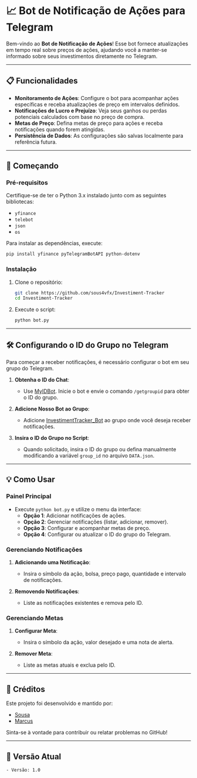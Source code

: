 
# 📈 Bot de Notificação de Ações para Telegram

Bem-vindo ao **Bot de Notificação de Ações**! Esse bot fornece atualizações em tempo real sobre preços de ações, ajudando você a manter-se informado sobre seus investimentos diretamente no Telegram.

---

## 📋 Funcionalidades
- **Monitoramento de Ações**: Configure o bot para acompanhar ações específicas e receba atualizações de preço em intervalos definidos.
- **Notificações de Lucro e Prejuízo**: Veja seus ganhos ou perdas potenciais calculados com base no preço de compra.
- **Metas de Preço**: Defina metas de preço para ações e receba notificações quando forem atingidas.
- **Persistência de Dados**: As configurações são salvas localmente para referência futura.

---

## 🚀 Começando

### Pré-requisitos
Certifique-se de ter o Python 3.x instalado junto com as seguintes bibliotecas:
- `yfinance`
- `telebot`
- `json`
- `os`

Para instalar as dependências, execute:
```bash
pip install yfinance pyTelegramBotAPI python-dotenv
```

### Instalação
1. Clone o repositório:
   ```bash
   git clone https://github.com/sous4vfx/Investiment-Tracker
   cd Investiment-Tracker
   ```
2. Execute o script:
   ```bash
   python bot.py
   ```

---

## 🛠 Configurando o ID do Grupo no Telegram

Para começar a receber notificações, é necessário configurar o bot em seu grupo do Telegram.

1. **Obtenha o ID do Chat**:
   - Use [MyIDBot](https://t.me/myidbot). Inicie o bot e envie o comando `/getgroupid` para obter o ID do grupo.

2. **Adicione Nosso Bot ao Grupo**:
   - Adicione [InvestimentTracker_Bot](https://t.me/InvestimentTracker_Bot) ao grupo onde você deseja receber notificações.

3. **Insira o ID do Grupo no Script**:
   - Quando solicitado, insira o ID do grupo ou defina manualmente modificando a variável `group_id` no arquivo `DATA.json`.

---

## 💡 Como Usar

### Painel Principal

- Execute `python bot.py` e utilize o menu da interface:
  - **Opção 1**: Adicionar notificações de ações.
  - **Opção 2**: Gerenciar notificações (listar, adicionar, remover).
  - **Opção 3**: Configurar e acompanhar metas de preço.
  - **Opção 4**: Configurar ou atualizar o ID do grupo do Telegram.

### Gerenciando Notificações

1. **Adicionando uma Notificação**:
   - Insira o símbolo da ação, bolsa, preço pago, quantidade e intervalo de notificações.

2. **Removendo Notificações**:
   - Liste as notificações existentes e remova pelo ID.

### Gerenciando Metas

1. **Configurar Meta**:
   - Insira o símbolo da ação, valor desejado e uma nota de alerta.

2. **Remover Meta**:
   - Liste as metas atuais e exclua pelo ID.

---

## 👥 Créditos

Este projeto foi desenvolvido e mantido por:

- [Sousa](https://github.com/sous4vfx)
- [Marcus](https://github.com/MarcusLopesDEV)

Sinta-se à vontade para contribuir ou relatar problemas no GitHub!

---

## 📌 Versão Atual
```
- Versão: 1.0
```
